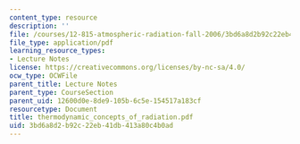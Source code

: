 ```yaml
---
content_type: resource
description: ''
file: /courses/12-815-atmospheric-radiation-fall-2006/3bd6a8d2b92c22eb41db413a80c4b0ad_thermodynamic_concepts_of_radiation.pdf
file_type: application/pdf
learning_resource_types:
- Lecture Notes
license: https://creativecommons.org/licenses/by-nc-sa/4.0/
ocw_type: OCWFile
parent_title: Lecture Notes
parent_type: CourseSection
parent_uid: 12600d0e-8de9-105b-6c5e-154517a183cf
resourcetype: Document
title: thermodynamic_concepts_of_radiation.pdf
uid: 3bd6a8d2-b92c-22eb-41db-413a80c4b0ad
---
```

